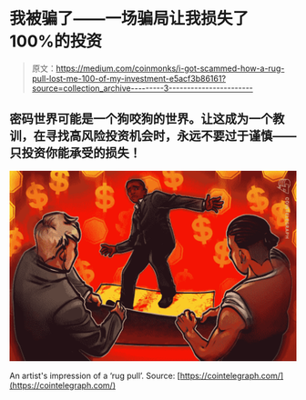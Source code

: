 # 我被骗了——一场骗局让我损失了 100%的投资

> 原文：<https://medium.com/coinmonks/i-got-scammed-how-a-rug-pull-lost-me-100-of-my-investment-e5acf3b86161?source=collection_archive---------3----------------------->

## 密码世界可能是一个狗咬狗的世界。让这成为一个教训，在寻找高风险投资机会时，永远不要过于谨慎——只投资你能承受的损失！

![](img/cdec589ffcf6776ff7789a056f83931f.png)

An artist's impression of a ‘rug pull’. Source: [https://cointelegraph.com/](https://cointelegraph.com/)
